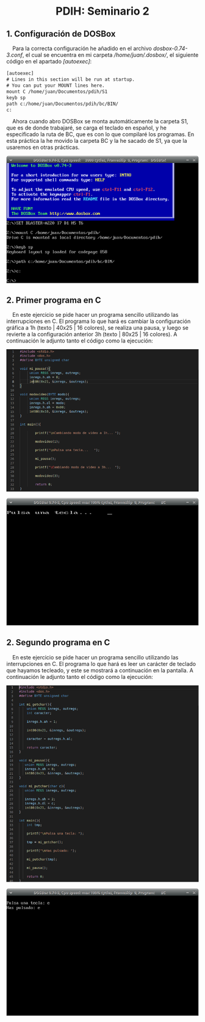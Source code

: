 <h1><b><p align=center> PDIH: Seminario 2</p></b></h1>

## **1. Configuración de DOSBox**

&nbsp;&nbsp;&nbsp;&nbsp;Para la correcta configuración he añadido en el archivo *dosbox-0.74-3.conf*, el cual se encuentra en mi carpeta */home/juan/.dosbox/*, el siguiente código en el apartado *[autoexec]*:
```
[autoexec]
# Lines in this section will be run at startup.
# You can put your MOUNT lines here.
mount C /home/juan/Documentos/pdih/S1
keyb sp
path c:/home/juan/Documentos/pdih/bc/BIN/
c:
```
&nbsp;&nbsp;&nbsp;&nbsp;Ahora cuando abro DOSBox se monta automáticamente la carpeta S1, que es de donde trabajaré, se carga el teclado en español, y he especificado la ruta de BC, que es con lo que compilaré los programas. En esta práctica la he movido la carpeta BC y la he sacado de S1, ya que la usaremos en otras prácticas.

![1](https://github.com/jcpicco/pdih/blob/main/S2/capturas/1.png "Ventana DOSBox configurada")

## **2. Primer programa en C**

&nbsp;&nbsp;&nbsp;&nbsp;En este ejercicio se pide hacer un programa sencillo utilizando las interrupciones en C. El programa lo que hará es cambiar la configuración gráfica a 1h (texto | 40x25 | 16 colores), se realiza una pausa, y luego se revierte a la configuración anterior 3h (texto | 80x25 | 16 colores). A continuación le adjunto tanto el código como la ejecución:

![2](https://github.com/jcpicco/pdih/blob/main/S2/capturas/2.png "Código CAMBIO~1.C")

![3](https://github.com/jcpicco/pdih/blob/main/S2/capturas/3.png "ejecución CAMBIO~1.C")

## **2. Segundo programa en C**

&nbsp;&nbsp;&nbsp;&nbsp;En este ejercicio se pide hacer un programa sencillo utilizando las interrupciones en C. El programa lo que hará es leer un carácter de teclado que hayamos tecleado, y este se mostrará a continuación en la pantalla. A continuación le adjunto tanto el código como la ejecución:

![4](https://github.com/jcpicco/pdih/blob/main/S2/capturas/4.png "Código ESCRIB~1.C")

![5](https://github.com/jcpicco/pdih/blob/main/S2/capturas/5.png "ejecución ESCRIB~1.C")

